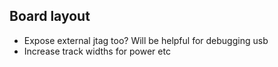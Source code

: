 

## Board layout

* Expose external jtag too? Will be helpful for debugging usb
* Increase track widths for power etc
